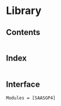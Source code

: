 
# Library

## Contents

```@contents
```

## Index

```@index
```

## Interface

```@autodocs
Modules = [SAASGP4]
```
